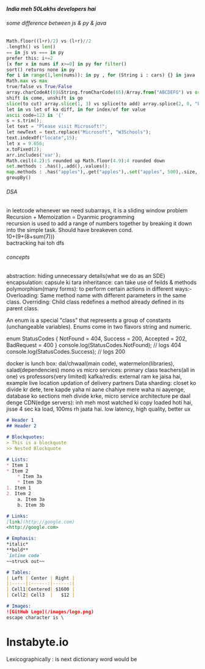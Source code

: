 ***India meh 50Lakhs developers hai***

###### some difference between js & py & java
```python
Math.floor((l+r)/2) vs (l+r)//2
.length() vs len()
== in js vs === in py
prefer this: i+=2
[x for x in nums if x>=0] in py for filter()
sort() returns none in py
for i in range(1,len(nums)): in py , for (String i : cars) {} in java 
Math.max vs max
true/false vs True/False
array.charCodeAt(0)&String.fromCharCode(65)/Array.from("ABCDEFG") vs ord('a')&chr(97)
shift is come, unshift is go
slice(to cut) array.slice(1, 3) vs splice(to add) array.splice(2, 0, "Lemon")
let in vs let of ka diff, in for index/of for value
ascii code=123 is '{'
s = s.trim();
let text = "Please visit Microsoft!";
let newText = text.replace("Microsoft", "W3Schools");
text.indexOf("locate",15);
let x = 9.656;
x.toFixed(2);
arr.includes('var');
Math.ceil(4.2):5 rounded up Math.floor(4.9):4 rounded down
set.methods : .has(),.add(),.values();
map.methods : .has("apples"),.get("apples"),.set("apples", 500),.size,.delete("apples"),.clear(),
groupBy() 
```

###### DSA
in leetcode whenever we need subarrays, it is a sliding window problem
Recursion + Memoization = Dyanmic programming          
recursion is used to add a range of numbers together by breaking it down into the simple task. Should have breakeven cond.          
10+(9+(8+sum(7)))         
bactracking hai toh dfs

###### concepts
abstraction: hiding unnecessary details(what we do as an SDE)
encapsulation: capsule ki tara
inheritance: can take use of feilds & methods
polymorphism(many forms): to perform certain actions in different ways:- 
Overloading: Same method name with different parameters in the same class. 
Overriding: Child class redefines a method already defined in its parent class.

An enum is a special "class" that represents a group of constants (unchangeable variables).
Enums come in two flavors string and numeric.

enum StatusCodes {
  NotFound = 404,
  Success = 200,
  Accepted = 202,
  BadRequest = 400
}
console.log(StatusCodes.NotFound); // logs 404
console.log(StatusCodes.Success); // logs 200

docker is lunch box: dal/chwaal(main code), watermelon(libraries), salad(dependencies)
mono vs micro services: primary class teachers(all in one) vs professors(very limited)
kafka/redis: external ram ke jaisa hai, example live location updation of delivery partners
Data sharding: closet ko divide kr dete, tere kapde yaha ni aane chahiye mere waha ni aayenge, 
database ko sections meh divide krke, micro service architecture pe daal denge
CDN(edge servers): inh meh most watched ki copy loaded hoti hai, jisse 4 sec ka load, 100ms rh jaata hai. low latency, high quality, better ux

```markdown
# Header 1
## Header 2

# Blockquotes:
> This is a blockquote
>> Nested Blockquote

# Lists:
* Item 1
* Item 2
    * Item 3a
    * Item 3b
1. Item 1
2. Item 2
    a. Item 3a
    b. Item 3b

# Links:
[link](http://google.com)
<http://google.com>

# Emphasis:
*italic*
**bold**
`inline code`
~~struck out~~

# Tables:
| Left | Center | Right |
|:-----|:------:|------:|
| Cell1|Centered| $1600 |
| Cell2| Cell3  |   $12 |

# Images:
![GitHub Logo](/images/logo.png)
escape character is \
```
# Instabyte.io

Lexicographically : is next dictionary word would be




